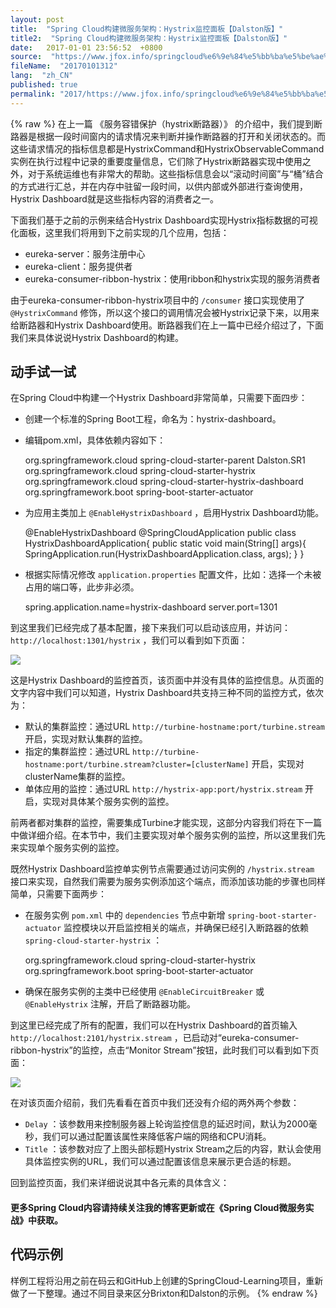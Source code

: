 ```yaml
---
layout: post
title:  "Spring Cloud构建微服务架构：Hystrix监控面板【Dalston版】"
title2:  "Spring Cloud构建微服务架构：Hystrix监控面板【Dalston版】"
date:   2017-01-01 23:56:52  +0800
source:  "https://www.jfox.info/springcloud%e6%9e%84%e5%bb%ba%e5%be%ae%e6%9c%8d%e5%8a%a1%e6%9e%b6%e6%9e%84hystrix%e7%9b%91%e6%8e%a7%e9%9d%a2%e6%9d%bfdalston%e7%89%88.html"
fileName:  "20170101312"
lang:  "zh_CN"
published: true
permalink: "2017/https://www.jfox.info/springcloud%e6%9e%84%e5%bb%ba%e5%be%ae%e6%9c%8d%e5%8a%a1%e6%9e%b6%e6%9e%84hystrix%e7%9b%91%e6%8e%a7%e9%9d%a2%e6%9d%bfdalston%e7%89%88.html"
---
```

{% raw %}
在上一篇 《服务容错保护（hystrix断路器）》 的介绍中，我们提到断路器是根据一段时间窗内的请求情况来判断并操作断路器的打开和关闭状态的。而这些请求情况的指标信息都是HystrixCommand和HystrixObservableCommand实例在执行过程中记录的重要度量信息，它们除了Hystrix断路器实现中使用之外，对于系统运维也有非常大的帮助。这些指标信息会以“滚动时间窗”与“桶”结合的方式进行汇总，并在内存中驻留一段时间，以供内部或外部进行查询使用，Hystrix Dashboard就是这些指标内容的消费者之一。 

下面我们基于之前的示例来结合Hystrix Dashboard实现Hystrix指标数据的可视化面板，这里我们将用到下之前实现的几个应用，包括：

- eureka-server：服务注册中心
- eureka-client：服务提供者
- eureka-consumer-ribbon-hystrix：使用ribbon和hystrix实现的服务消费者

 由于eureka-consumer-ribbon-hystrix项目中的 `/consumer` 接口实现使用了 `@HystrixCommand` 修饰，所以这个接口的调用情况会被Hystrix记录下来，以用来给断路器和Hystrix Dashboard使用。断路器我们在上一篇中已经介绍过了，下面我们来具体说说Hystrix Dashboard的构建。 

## 动手试一试 

在Spring Cloud中构建一个Hystrix Dashboard非常简单，只需要下面四步：

- 创建一个标准的Spring Boot工程，命名为：hystrix-dashboard。
- 编辑pom.xml，具体依赖内容如下：

    <parent>
    	<groupId>org.springframework.cloud</groupId>
    	<artifactId>spring-cloud-starter-parent</artifactId>
    	<version>Dalston.SR1</version>
    	<relativePath/>
    </parent>
    <dependencies>
    	<dependency>
    		<groupId>org.springframework.cloud</groupId>
    		<artifactId>spring-cloud-starter-hystrix</artifactId>
    	</dependency>
    	<dependency>
    		<groupId>org.springframework.cloud</groupId>
    		<artifactId>spring-cloud-starter-hystrix-dashboard</artifactId>
    	</dependency>
    	<dependency>
    		<groupId>org.springframework.boot</groupId>
    		<artifactId>spring-boot-starter-actuator</artifactId>
    	</dependency>
    </dependencies>
    

-  为应用主类加上 `@EnableHystrixDashboard` ，启用Hystrix Dashboard功能。 

    @EnableHystrixDashboard
    @SpringCloudApplication
    public class HystrixDashboardApplication{
    	public static void main(String[] args){
    		SpringApplication.run(HystrixDashboardApplication.class, args);
    	}
    }
    

-  根据实际情况修改 `application.properties` 配置文件，比如：选择一个未被占用的端口等，此步非必须。 

    spring.application.name=hystrix-dashboard
    server.port=1301
    

 到这里我们已经完成了基本配置，接下来我们可以启动该应用，并访问： `http://localhost:1301/hystrix` ，我们可以看到如下页面： 

![](/wp-content/uploads/2017/07/1499956231.png)

这是Hystrix Dashboard的监控首页，该页面中并没有具体的监控信息。从页面的文字内容中我们可以知道，Hystrix Dashboard共支持三种不同的监控方式，依次为：

-  默认的集群监控：通过URL `http://turbine-hostname:port/turbine.stream` 开启，实现对默认集群的监控。 
-  指定的集群监控：通过URL `http://turbine-hostname:port/turbine.stream?cluster=[clusterName]` 开启，实现对clusterName集群的监控。 
-  单体应用的监控：通过URL `http://hystrix-app:port/hystrix.stream` 开启，实现对具体某个服务实例的监控。 

前两者都对集群的监控，需要集成Turbine才能实现，这部分内容我们将在下一篇中做详细介绍。在本节中，我们主要实现对单个服务实例的监控，所以这里我们先来实现单个服务实例的监控。

 既然Hystrix Dashboard监控单实例节点需要通过访问实例的 `/hystrix.stream` 接口来实现，自然我们需要为服务实例添加这个端点，而添加该功能的步骤也同样简单，只需要下面两步： 

-  在服务实例 `pom.xml` 中的 `dependencies` 节点中新增 `spring-boot-starter-actuator` 监控模块以开启监控相关的端点，并确保已经引入断路器的依赖 `spring-cloud-starter-hystrix` ： 

    <dependency>
    	<groupId>org.springframework.cloud</groupId>
    	<artifactId>spring-cloud-starter-hystrix</artifactId>
    </dependency>
    <dependency>
    	<groupId>org.springframework.boot</groupId>
    	<artifactId>spring-boot-starter-actuator</artifactId>
    </dependency>
    

-  确保在服务实例的主类中已经使用 `@EnableCircuitBreaker` 或 `@EnableHystrix` 注解，开启了断路器功能。 

 到这里已经完成了所有的配置，我们可以在Hystrix Dashboard的首页输入 `http://localhost:2101/hystrix.stream` ，已启动对“eureka-consumer-ribbon-hystrix”的监控，点击“Monitor Stream”按钮，此时我们可以看到如下页面： 

![](/wp-content/uploads/2017/07/14999562311.png)

在对该页面介绍前，我们先看看在首页中我们还没有介绍的两外两个参数：

- `Delay` ：该参数用来控制服务器上轮询监控信息的延迟时间，默认为2000毫秒，我们可以通过配置该属性来降低客户端的网络和CPU消耗。 
- `Title` ：该参数对应了上图头部标题Hystrix Stream之后的内容，默认会使用具体监控实例的URL，我们可以通过配置该信息来展示更合适的标题。 

回到监控页面，我们来详细说说其中各元素的具体含义：

#### 更多Spring Cloud内容请持续关注我的博客更新或在《Spring Cloud微服务实战》中获取。

## 代码示例 

样例工程将沿用之前在码云和GitHub上创建的SpringCloud-Learning项目，重新做了一下整理。通过不同目录来区分Brixton和Dalston的示例。
{% endraw %}
